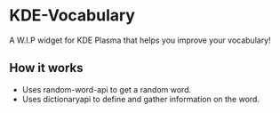 # KDE-Vocabulary

A W.I.P widget for KDE Plasma that helps you improve your vocabulary!

## How it works
- Uses random-word-api to get a random word.
- Uses dictionaryapi to define and gather information on the word.
